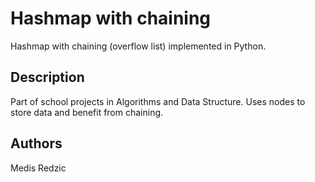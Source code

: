# Hashmap with chaining

Hashmap with chaining (overflow list) implemented in Python.

## Description

Part of school projects in Algorithms and Data Structure. Uses nodes to store data and benefit from chaining.

## Authors

Medis Redzic